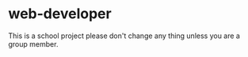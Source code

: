 # web-developer
This is a school project please don't change any thing unless you are a group member.
